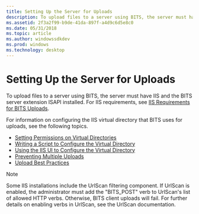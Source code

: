 ```yaml
---
title: Setting Up the Server for Uploads
description: To upload files to a server using BITS, the server must have IIS and the BITS server extension ISAPI installed. For IIS requirements, see IIS Requirements for BITS Uploads.
ms.assetid: 2f3a2f99-b9de-41da-897f-a4d9c6d5e8c0
ms.date: 05/31/2018
ms.topic: article
ms.author: windowssdkdev
ms.prod: windows
ms.technology: desktop
---
```


# Setting Up the Server for Uploads

To upload files to a server using BITS, the server must have IIS and the BITS server extension ISAPI installed. For IIS requirements, see [IIS Requirements for BITS Uploads](iis-requirements-for-bits-uploads.md).

For information on configuring the IIS virtual directory that BITS uses for uploads, see the following topics.

-   [Setting Permissions on Virtual Directories](setting-permissions-on-virtual-directories.md)
-   [Writing a Script to Configure the Virtual Directory](writing-a-script-to-configure-the-virtual-directory.md)
-   [Using the IIS UI to Configure the Virtual Directory](using-the-iis-ui-to-configure-the-virtual-directory.md)
-   [Preventing Multiple Uploads](preventing-multiple-uploads.md)
-   [Upload Best Practices](upload-best-practices.md)

> [!Note]  
> Some IIS installations include the UrlScan filtering component. If UrlScan is enabled, the administrator must add the "BITS\_POST" verb to UrlScan's list of allowed HTTP verbs. Otherwise, BITS client uploads will fail. For further details on enabling verbs in UrlScan, see the UrlScan documentation.

 

 

 




